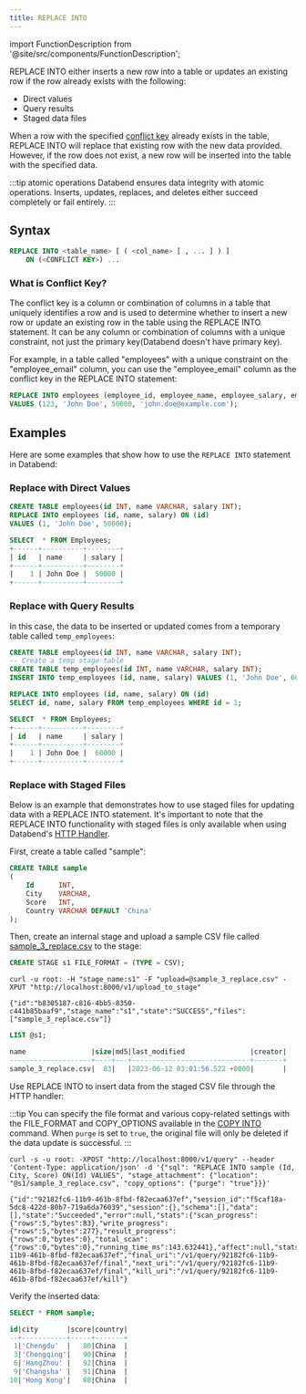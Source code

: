```yaml
---
title: REPLACE INTO
---
```


import FunctionDescription from '@site/src/components/FunctionDescription';

<FunctionDescription description="Introduced: v1.1.55"/>

REPLACE INTO either inserts a new row into a table or updates an existing row if the row already exists with the following:

- Direct values
- Query results
- Staged data files

When a row with the specified [conflict key](#what-is-conflict-key) already exists in the table, REPLACE INTO will replace that existing row with the new data provided. However, if the row does not exist, a new row will be inserted into the table with the specified data.

:::tip atomic operations
Databend ensures data integrity with atomic operations. Inserts, updates, replaces, and deletes either succeed completely or fail entirely.
:::

## Syntax

```sql
REPLACE INTO <table_name> [ ( <col_name> [ , ... ] ) ]
    ON (<CONFLICT KEY>) ...
```

### What is Conflict Key?

The conflict key is a column or combination of columns in a table that uniquely identifies a row and is used to determine whether to insert a new row or update an existing row in the table using the REPLACE INTO statement. It can be any column or combination of columns with a unique constraint, not just the primary key(Databend doesn't have primary key).

For example, in a table called "employees" with a unique constraint on the "employee_email" column, you can use the "employee_email" column as the conflict key in the REPLACE INTO statement:

```sql
REPLACE INTO employees (employee_id, employee_name, employee_salary, employee_email) ON (employee_email)
VALUES (123, 'John Doe', 50000, 'john.doe@example.com');
```

## Examples

Here are some examples that show how to use the `REPLACE INTO` statement in Databend:

### Replace with Direct Values

```sql
CREATE TABLE employees(id INT, name VARCHAR, salary INT);
REPLACE INTO employees (id, name, salary) ON (id)
VALUES (1, 'John Doe', 50000);
```

```sql
SELECT  * FROM Employees;
+------+----------+--------+
| id   | name     | salary |
+------+----------+--------+
|    1 | John Doe |  50000 |
+------+----------+--------+
```

### Replace with Query Results

In this case, the data to be inserted or updated comes from a temporary table called `temp_employees`:

```sql
CREATE TABLE employees(id INT, name VARCHAR, salary INT);
-- Create a temp stage table
CREATE TABLE temp_employees(id INT, name VARCHAR, salary INT);
INSERT INTO temp_employees (id, name, salary) VALUES (1, 'John Doe', 60000);

REPLACE INTO employees (id, name, salary) ON (id)
SELECT id, name, salary FROM temp_employees WHERE id = 1;
```

```sql
SELECT  * FROM Employees;
+------+----------+--------+
| id   | name     | salary |
+------+----------+--------+
|    1 | John Doe |  60000 |
+------+----------+--------+
```

### Replace with Staged Files

Below is an example that demonstrates how to use staged files for updating data with a REPLACE INTO statement. It's important to note that the REPLACE INTO functionality with staged files is only available when using Databend's [HTTP Handler](../../03-develop/00-api/00-rest.md).

First, create a table called "sample":

```sql
CREATE TABLE sample
(
    Id      INT,
    City    VARCHAR,
    Score   INT,
    Country VARCHAR DEFAULT 'China'
);
```

Then, create an internal stage and upload a sample CSV file called [sample_3_replace.csv](https://github.com/ZhiHanZ/databend/blob/0f333a13fc38548595ea58242a37c5f4a73e9c88/tests/data/sample_3_replace.csv) to the stage:

```sql
CREATE STAGE s1 FILE_FORMAT = (TYPE = CSV);
```

```shell
curl -u root: -H "stage_name:s1" -F "upload=@sample_3_replace.csv" -XPUT "http://localhost:8000/v1/upload_to_stage"

{"id":"b8305187-c816-4bb5-8350-c441b85baaf9","stage_name":"s1","state":"SUCCESS","files":["sample_3_replace.csv"]}   
```

```sql
LIST @s1;

name                |size|md5|last_modified                |creator|
--------------------+----+---+-----------------------------+-------+
sample_3_replace.csv|  83|   |2023-06-12 03:01:56.522 +0000|       |
```

Use REPLACE INTO to insert data from the staged CSV file through the HTTP handler:

:::tip
You can specify the file format and various copy-related settings with the FILE_FORMAT and COPY_OPTIONS available in the [COPY INTO](dml-copy-into-table.md) command. When `purge` is set to `true`, the original file will only be deleted if the data update is successful. 
:::

```shell
curl -s -u root: -XPOST "http://localhost:8000/v1/query" --header 'Content-Type: application/json' -d '{"sql": "REPLACE INTO sample (Id, City, Score) ON(Id) VALUES", "stage_attachment": {"location": "@s1/sample_3_replace.csv", "copy_options": {"purge": "true"}}}'

{"id":"92182fc6-11b9-461b-8fbd-f82ecaa637ef","session_id":"f5caf18a-5dc8-422d-80b7-719a6da76039","session":{},"schema":[],"data":[],"state":"Succeeded","error":null,"stats":{"scan_progress":{"rows":5,"bytes":83},"write_progress":{"rows":5,"bytes":277},"result_progress":{"rows":0,"bytes":0},"total_scan":{"rows":0,"bytes":0},"running_time_ms":143.632441},"affect":null,"stats_uri":"/v1/query/92182fc6-11b9-461b-8fbd-f82ecaa637ef","final_uri":"/v1/query/92182fc6-11b9-461b-8fbd-f82ecaa637ef/final","next_uri":"/v1/query/92182fc6-11b9-461b-8fbd-f82ecaa637ef/final","kill_uri":"/v1/query/92182fc6-11b9-461b-8fbd-f82ecaa637ef/kill"}
```

Verify the inserted data:

```sql
SELECT * FROM sample;

id|city       |score|country|
--+-----------+-----+-------+
 1|'Chengdu'  |   80|China  |
 3|'Chongqing'|   90|China  |
 6|'HangZhou' |   92|China  |
 9|'Changsha' |   91|China  |
10|'Hong Kong'|   88|China  |
```